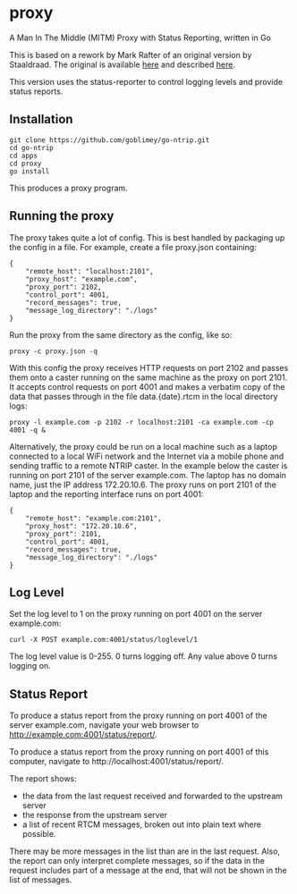 # proxy

A Man In The Middle (MITM) Proxy with Status Reporting, written in Go

This is based on a rework by Mark Rafter of an original version by Staaldraad.
The original is available [here](https://github.com/staaldraad/tcpprox)
and described [here](https://staaldraad.github.io/2016/12/11/tcpprox/).

This version uses the status-reporter to control logging levels and provide status reports.

## Installation

    git clone https://github.com/goblimey/go-ntrip.git
    cd go-ntrip
    cd apps
    cd proxy 
    go install

This produces a proxy program.


## Running the proxy

The proxy takes quite a lot of config.
This is best handled by packaging up the config in a file.
For example, create a file proxy.json containing:

```
{
	"remote_host": "localhost:2101",
	"proxy_host": "example.com",
	"proxy_port": 2102,
    "control_port": 4001,
	"record_messages": true,
	"message_log_directory": "./logs"
}
```

Run the proxy from the same directory as the config, like so:

    proxy -c proxy.json -q

With this config the proxy receives HTTP requests on port 2102 and passes them onto a caster running on the same machine as the proxy on port 2101.  It accepts control requests on port 4001 and makes a verbatim copy of the data that passes through in the file data.{date}.rtcm in the local directory logs:

    proxy -l example.com -p 2102 -r localhost:2101 -ca example.com -cp 4001 -q &

Alternatively, the proxy could be run on a local machine
such as
a laptop connected to a local WiFi network and the Internet via a mobile phone and sending traffic to a remote NTRIP caster.
In the example below the caster is running on port 2101 of
the server example.com.
The laptop has no domain name, just the IP address 172.20.10.6.  The proxy runs on port 2101 of the laptop and the reporting interface runs on port 4001:

```
{
	"remote_host": "example.com:2101",
	"proxy_host": "172.20.10.6",
	"proxy_port": 2101,
    "control_port": 4001,
	"record_messages": true,
	"message_log_directory": "./logs"
}
```

## Log Level

Set the log level to 1 on the proxy running on port 4001 on the server example.com:

    curl -X POST example.com:4001/status/loglevel/1

The log level value is 0-255.  0 turns logging off.  Any value above 0 turns logging on.


## Status Report

To produce a status report from the proxy running on port 4001 of the server example.com,
navigate your web browser to http://example.com:4001/status/report/.

To produce a status report from the proxy running on port 4001 of this computer,
navigate to http://localhost:4001/status/report/.

The report shows:

* the data from the last request received and forwarded to the upstream server
* the response from the upstream server
* a list of recent RTCM messages, broken out into plain text where possible.

There may be more messages in the list than are in the last request.  Also, the report can only interpret complete messages, so if the data in the request includes part of a message at the end, that will not be shown in the list of messages.

